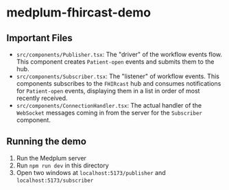 # medplum-fhircast-demo

## Important Files

- `src/components/Publisher.tsx`: The "driver" of the workflow events flow. This component creates `Patient-open` events and submits them to the hub.
- `src/components/Subscriber.tsx`: The "listener" of workflow events. This components subscribes to the `FHIRcast` hub and consumes notifications for `Patient-open` events,
  displaying them in a list in order of most recently received.
- `src/components/ConnectionHandler.tsx`: The actual handler of the `WebSocket` messages coming in from the server for the `Subscriber` component.

## Running the demo

1. Run the Medplum server
2. Run `npm run dev` in this directory
3. Open two windows at `localhost:5173/publisher` and `localhost:5173/subscriber`

